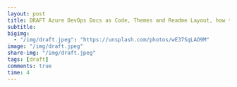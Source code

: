 ```yaml
---
layout: post
title: DRAFT Azure DevOps Docs as Code, Themes and Readme Layout, how to create a good README for the repository
subtitle:
bigimg:
  - "/img/draft.jpeg": "https://unsplash.com/photos/wE37SqLAO9M"
image: "/img/draft.jpeg"
share-img: "/img/draft.jpeg"
tags: [draft]
comments: true
time: 4
---
```

